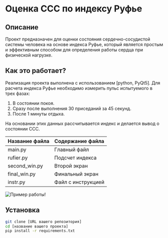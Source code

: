 # Оценка ССС по индексу Руфье

## Описание

Проект предназначен для оценки состояния сердечно-сосудистой системы человека на основе индекса Руфье, который является простым и эффективным способом для определения работы сердца при физической нагрузке.

## Как это работает?

Реализация проекта выполнена с использованием [python, PyQt5]. Для расчета индекса Руфье необходимо измерить пульс испытуемого в трех фазах:
1. В состоянии покоя.
2. Сразу после выполнения 30 приседаний за 45 секунд.
3. После 1 минуты отдыха.

На основании этих данных рассчитывается индекс и делается вывод о состоянии ССС.

Название файла | Содержание файла
---------------|------------------
main.py        | Главный файл
rufier.py      | Подсчет индекса
second_win.py  | Второй экран
final_win.py   | Финальный экран
instr.py       | Файл с инструкцией


![Пример работы!]("(https://img.freepik.com/premium-vector/beautiful-landing-page-website-vector-template-design_40125-128.jpg?w=900)")



## Установка

```bash
git clone [URL вашего репозитория]
cd [название вашего проекта]
pip install -r requirements.txt
